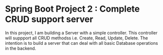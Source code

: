 # Spring Boot Project 2 : Complete CRUD support server

In this project, I am building a Server with a simple controller. This controller will suppport all CRUD methodss i.e. Create, Read, Update, Delete. The intention is to build a server that can deal with all basic Database operations in the backend.

